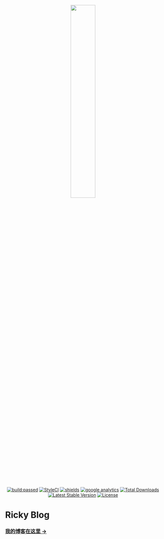 <p align="center">
<img width="40%" src="https://huasx.github.io/img/ico.png">
<br>
<a href="https://travis-ci.org/huasx/huasx.github.io"><img src="https://travis-ci.org/huasx/huasx.github.io.svg?branch=master" alt="build:passed"></a>
<a href="https://github.styleci.io/repos/182781763"><img src="https://github.styleci.io/repos/182781763/shield?branch=master" alt="StyleCI"></a>
<a href="https://huasx.github.io"><img src="https://img.shields.io/badge/Ricky-blog-blueviolet.svg" alt="shields"></a>
<a href="https://github.com/huasx"><img src="https://ga-beacon.appspot.com/UA-119889043-1/welcome-page" alt="google analytics"></a>
<a href="https://packagist.org/packages/huasx/blog"><img src="https://poser.pugx.org/huasx/blog/downloads" alt="Total Downloads"></a>
<a href="https://packagist.org/packages/huasx/blog"><img src="https://poser.pugx.org/huasx/blog/v/stable" alt="Latest Stable Version"></a>
<a href="https://packagist.org/packages/huasx/blog"><img src="https://poser.pugx.org/huasx/blog/license.svg" alt="License"></a>
</p>

# Ricky Blog

###  [我的博客在这里 &rarr;](https://huasx.github.io)
